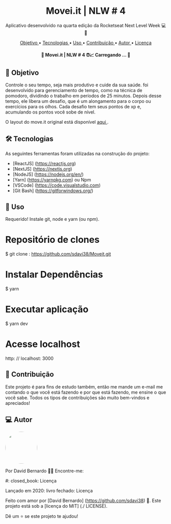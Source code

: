 <h1 align = "center">
    Movei.it | NLW # 4
</h1>
<p align = "center"> Aplicativo desenvolvido na quarta edição da Rocketseat Next Level Week 💻🚀 </p>

<p align = "center">
 <a href="#objective"> Objetivo </a> •
 <a href="#technologies"> Tecnologias </a> •
 <a href="#usage"> Uso </a> •
 <a href="#contribution"> Contribuição </a> •
 <a href="#author"> Autor </a> •
 <a href="#license"> Licença </a>
</p>



<h4 align = "center">
🚧 Movei.it | NLW # 4 ⏰📈 Carregando ... 🚧
</h4>

<h2 id = "goal"> 🎯 Objetivo </h2>

Controle o seu tempo, seja mais produtivo e cuide da sua saúde. <a href="https://timeup.vercel.app"> </a> foi desenvolvido para gerenciamento de tempo, como na técnica de pomodoro, dividindo o trabalho em períodos de 25 minutos. Depois desse tempo, ele libera um desafio, que é um alongamento para o corpo ou exercícios para os olhos. Cada desafio tem seus pontos de xp e, acumulando os pontos você sobe de nível.

O layout do move.it original está disponível <a href="https://www.figma.com/file/ge20pu3ofMOKoliUyKx1Nl/?viewer=1&node-id="> aqui </a>.

<h2 id = "technologies"> 🛠 Tecnologias </h2>

As seguintes ferramentas foram utilizadas na construção do projeto:

- [ReactJS] (https://reactjs.org)
- [NextJS] (https://nextjs.org)
- [NodeJS] (https://nodejs.org/en/)
- [Yarn] (https://yarnpkg.com) ou Npm
- [VSCode] (https://code.visualstudio.com)
- [Git Bash] (https://gitforwindows.org/)

<h2 id = "usage"> 👷 Uso </h2>

Requerido! Instale git, node e yarn (ou npm).


# Repositório de clones
$ git clone : https://github.com/sdavi38/Moveit.git

# Instalar Dependências
$ yarn

# Executar aplicação
$ yarn dev

# Acesse localhost
http: // localhost: 3000


<h2 id = "Contribution"> 🤝 Contribuição </h2>

Este projeto é para fins de estudo também, então me mande um e-mail me contando o que você está fazendo e por que está fazendo, me ensine o que você sabe. Todos os tipos de contribuições são muito bem-vindos e apreciados!

<h2 id = "author"> 💻 Autor </h2>

<img style = "border-radius: 70%;" src = "https://avatars.githubusercontent.com/u/61067057?s=460&u=f372f3e9b503936fb5a01148b555041e29230fd3&v=4" width = "100px;" alt = "" />


Por David Bernardo 👋🏽 Encontre-me:

#: closed_book: Licença

Lançado em 2020: livro fechado: Licença

Feito com amor por [David Bernardo] (https://github.com/sdavi38) 🚀.
Este projeto está sob a [licença do MIT] (./ LICENSE).


Dê um ⭐️ se este projeto te ajudou!
